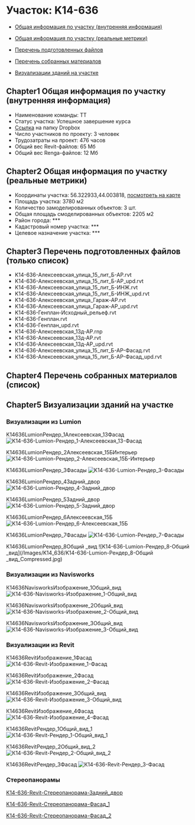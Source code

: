 # Участок: K14-636

* [Общая информация по участку (внутренняя информация)](#Chapter1)

* [Общая информация по участку (реальные метрики)](#Chapter2)

* [Перечень подготовленных файлов](#Chapter3)

* [Перечень собранных материалов](#Chapter4)

* [Визуализации зданий на участке](#Chapter5)

## <a id="test">Chapter1</a> Общая информация по участку (внутренняя информация)
+ Наименование команды: ТТ
+ Статус участка: Успешное завершение курса
+ [Ссылка](https://www.dropbox.com/sh/wvvgv1nw1iqred9/AADNnYnCK2NDDXIf0owkoS-Oa/K14_636?dl=0) на папку Dropbox
+ Число участников по проекту: 3 человек
+ Трудозатраты на проект: 476 часов
+ Общий вес Revit-файлов: 65 Мб
+ Общий вес Renga-файлов: 12 Мб
## <a id="test">Chapter2</a> Общая информация по участку (реальные метрики)
+ Координаты участка: 56.322933,44.003818, [посмотреть на карте]("yandex.ru/maps/47/nizhny-novgorod/?ll=56.322933%2C44.003818&z=19")
+ Площадь участка: 3780 м2
+ Количество замоделированных объектов: 3 шт.
+ Общая площадь смоделированных объектов: 2205 м2
+ Район города: *** 
+ Кадастровый номер участка: *** 
+ Целевое назначение участка: *** 
## <a id="test">Chapter3</a> Перечень подготовленных файлов (только список)
+ K14-636-Алексеевская_улица_15_лит_Б-АР.rvt
+ K14-636-Алексеевская_улица_15_лит_Б-АР_upd.rvt
+ K14-636-Алексеевская_улица_15_лит_Б-ИНЖ.rvt
+ K14-636-Алексеевская_улица_15_лит_Б-ИНЖ_upd.rvt
+ K14-636-Алексеевская_улица_Гараж-АР.rvt
+ K14-636-Алексеевская_улица_Гараж-АР_upd.rvt
+ K14-636-Генплан-Исходный_рельеф.rvt
+ K14-636-Генплан.rvt
+ K14-636-Генплан_upd.rvt
+ К14-636-Алексеевская_13д-АР.rnp
+ К14-636-Алексеевская_13д-АР.rvt
+ К14-636-Алексеевская_13д-АР_upd.rvt
+ К14-636-Алексеевская_улица_15_лит_Б-АР-Фасад.rvt
+ К14-636-Алексеевская_улица_15_лит_Б-АР-Фасад_upd.rvt
## <a id="test">Chapter4</a> Перечень собранных материалов (список)
## <a id="test">Chapter5</a> Визуализации зданий на участке
### Визуализации из Lumion
K14636LumionРендер_1Алексеевская_13Фасад
![K14-636-Lumion-Рендер_1-Алексеевская_13-Фасад](/Images/K14_636/K14-636-Lumion-Рендер_1-Алексеевская_13-Фасад_Compressed.jpg)

K14636LumionРендер_2Алексеевская_15БИнтерьер
![K14-636-Lumion-Рендер_2-Алексеевская_15Б-Интерьер](/Images/K14_636/K14-636-Lumion-Рендер_2-Алексеевская_15Б-Интерьер_Compressed.jpg)

K14636LumionРендер_3Фасады
![K14-636-Lumion-Рендер_3-Фасады](/Images/K14_636/K14-636-Lumion-Рендер_3-Фасады_Compressed.jpg)

K14636LumionРендер_4Задний_двор
![K14-636-Lumion-Рендер_4-Задний_двор](/Images/K14_636/K14-636-Lumion-Рендер_4-Задний_двор_Compressed.jpg)

K14636LumionРендер_5Задний_двор
![K14-636-Lumion-Рендер_5-Задний_двор](/Images/K14_636/K14-636-Lumion-Рендер_5-Задний_двор_Compressed.jpg)

K14636LumionРендер_6Алексеевская_15Б
![K14-636-Lumion-Рендер_6-Алексеевская_15Б](/Images/K14_636/K14-636-Lumion-Рендер_6-Алексеевская_15Б_Compressed.jpg)

K14636LumionРендер_7Фасады
![K14-636-Lumion-Рендер_7-Фасады](/Images/K14_636/K14-636-Lumion-Рендер_7-Фасады_Compressed.jpg)

K14636LumionРендер_8Общий _вид
![K14-636-Lumion-Рендер_8-Общий _вид](/Images/K14_636/K14-636-Lumion-Рендер_8-Общий _вид_Compressed.jpg)

### Визуализации из Navisworks
К14636NavisworksИзображение_1Общий_вид
![К14-636-Navisworks-Изображение_1-Общий_вид](/Images/K14_636/К14-636-Navisworks-Изображение_1-Общий_вид_Compressed.jpg)

К14636NavisworksИзображение_2Общий_вид
![К14-636-Navisworks-Изображение_2-Общий_вид](/Images/K14_636/К14-636-Navisworks-Изображение_2-Общий_вид_Compressed.jpg)

К14636NavisworksИзображение_3Общий_вид
![К14-636-Navisworks-Изображение_3-Общий_вид](/Images/K14_636/К14-636-Navisworks-Изображение_3-Общий_вид_Compressed.jpg)

### Визуализации из Revit
К14636RevitИзображение_1Фасад
![К14-636-Revit-Изображение_1-Фасад](/Images/K14_636/К14-636-Revit-Изображение_1-Фасад_Compressed.jpg)

К14636RevitИзображение_2Фасад
![К14-636-Revit-Изображение_2-Фасад](/Images/K14_636/К14-636-Revit-Изображение_2-Фасад_Compressed.jpg)

К14636RevitИзображение_3Общий_вид
![К14-636-Revit-Изображение_3-Общий_вид](/Images/K14_636/К14-636-Revit-Изображение_3-Общий_вид_Compressed.jpg)

К14636RevitИзображение_4Фасад
![К14-636-Revit-Изображение_4-Фасад](/Images/K14_636/К14-636-Revit-Изображение_4-Фасад_Compressed.jpg)

К14636RevitРендер_1Общий_вид_1
![К14-636-Revit-Рендер_1-Общий_вид_1](/Images/K14_636/К14-636-Revit-Рендер_1-Общий_вид_1_Compressed.jpg)

К14636RevitРендер_2Общий_вид_2
![К14-636-Revit-Рендер_2-Общий_вид_2](/Images/K14_636/К14-636-Revit-Рендер_2-Общий_вид_2_Compressed.jpg)

К14636RevitРендер_3Фасад
![К14-636-Revit-Рендер_3-Фасад](/Images/K14_636/К14-636-Revit-Рендер_3-Фасад_Compressed.jpg)

### Стереопанорамы
[K14-636-Revit-Стереопанорама-Задний_двор](https://pano.autodesk.com/pano.html?url=jpgs/e3e68494-c8ce-4e50-9c4d-0b12b2c2c2bb&version=2)

[K14-636-Revit-Стереопанорама-Фасад_1](https://pano.autodesk.com/pano.html?url=jpgs/b249c047-5c72-4145-aa53-867c8a6f6777&version=2)

[K14-636-Revit-Стереопанорама-Фасад_2](https://pano.autodesk.com/pano.html?url=jpgs/66fec7f7-9c47-4a4c-9bc1-6ae8774d75af&version=2)

